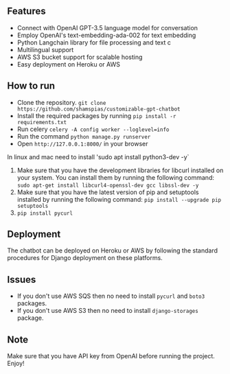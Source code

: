 ## Features
- Connect with OpenAI GPT-3.5 language model for conversation
- Employ OpenAI's text-embedding-ada-002 for text embedding
- Python Langchain library for file processing and text c
- Multilingual support
- AWS S3 bucket support for scalable hosting
- Easy deployment on Heroku or AWS

## How to run

- Clone the repository. `git clone https://github.com/shamspias/customizable-gpt-chatbot`
- Install the required packages by running `pip install -r requirements.txt`
- Run celery `celery -A config worker --loglevel=info`
- Run the command `python manage.py runserver`
- Open `http://127.0.0.1:8000/` in your browser

In linux and mac need to install 'sudo apt install python3-dev -y`

1. Make sure that you have the development libraries for libcurl installed on your system. You can install them by running the following command: `sudo apt-get install libcurl4-openssl-dev gcc libssl-dev -y`
2. Make sure that you have the latest version of pip and setuptools installed by running the following command: `pip install --upgrade pip setuptools`
3. `pip install pycurl`

## Deployment

The chatbot can be deployed on Heroku or AWS by following the standard procedures for Django deployment on these platforms.

## Issues

- If you don't use AWS SQS then no need to install `pycurl` and `boto3` packages.
- If you don't use AWS S3 then no need to install `django-storages` package.

## Note

Make sure that you have API key from OpenAI before running the project.
Enjoy!
